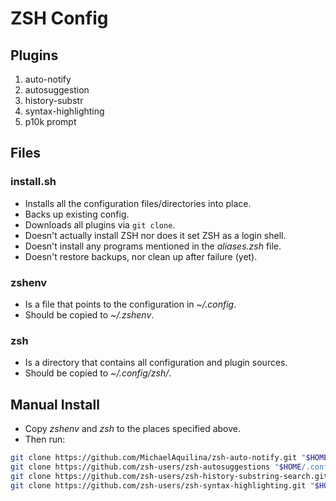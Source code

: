 # ZSH Config

## Plugins
1. auto-notify
2. autosuggestion
3. history-substr
4. syntax-highlighting
5. p10k prompt

## Files

### install.sh

- Installs all the configuration files/directories into place.
- Backs up existing config.
- Downloads all plugins via `git clone`.
- Doesn't actually install ZSH nor does it set ZSH as a login shell.
- Doesn't install any programs mentioned in the *aliases.zsh* file.
- Doesn't restore backups, nor clean up after failure (yet).

### zshenv

- Is a file that points to the configuration in *~/.config*.
- Should be copied to *~/.zshenv*.

### zsh

- Is a directory that contains all configuration and plugin sources.
- Should be copied to *~/.config/zsh/*.

## Manual Install

- Copy *zshenv* and *zsh* to the places specified above.
- Then run:
```bash
git clone https://github.com/MichaelAquilina/zsh-auto-notify.git "$HOME/.config/zsh/plugins/zsh-auto-notify"
git clone https://github.com/zsh-users/zsh-autosuggestions "$HOME/.config/zsh/plugins/zsh-autosuggestions"
git clone https://github.com/zsh-users/zsh-history-substring-search.git "$HOME/.config/zsh/plugins/zsh-history-substring-search"
git clone https://github.com/zsh-users/zsh-syntax-highlighting.git "$HOME/.config/zsh/plugins/zsh-syntax-highlighting"
```
